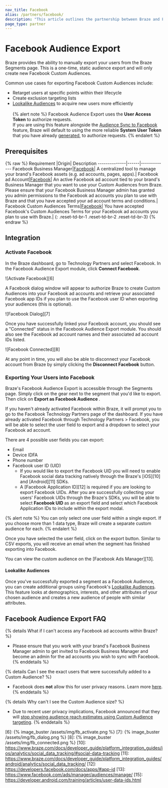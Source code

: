 ```yaml
---
nav_title: Facebook
alias: /partners/facebook/
description: "This article outlines the partnership between Braze and Facebook, a leading social platform for brands to reach and engage with their customers."
page_type: partner
---
```


# Facebook Audience Export

Braze provides the ability to manually export your users from the Braze Segments page. This is a one-time, static audience export and will only create new Facebook Custom Audiences.

Common use cases for exporting Facebook Custom Audiences include:
- Retarget users at specific points within their lifecycle
- Create exclusion targeting lists
- [Lookalike Audiences][4] to acquire new users more efficiently
<br><br>
{% alert note %}
Facebook Audience Export uses the __User Access Token__ to authorize requests.<br>
If you are using this feature alongside the [Audience Sync to Facebook]({{site.baseurl}}/audience_sync_facebook/) feature, Braze will default to using the more reliable __System User Token__ that you have already [generated]({{site.baseurl}}/audience_sync_facebook/#facebook-system-user-access-token), to authorize requests.
{% endalert %}

## Prerequisites

{% raw %}
Requirement   |Origin| Description
--------------|------|-------------
Facebook Business Manager|[Facebook][1]| A centralized tool to manage your brand's Facebook assets (e.g. ad accounts, pages, apps).|
Facebook ad Account|[Facebook][2]| An active Facebook ad account tied to your brand's Business Manager that you want to use your Custom Audiences from Braze. <br> Please ensure that your Facebook Business Manager admin has granted you admin permissions to the Facebook ad accounts you plan to use with Braze and that you have accepted your ad account terms and conditions.|
Facebook Custom Audiences Terms|[Facebook][3]| You have accepted Facebook's Custom Audiences Terms for your Facebook ad accounts you plan to use with Braze.|
{: .reset-td-br-1 .reset-td-br-2 .reset-td-br-3}
{% endraw %}

## Integration

### Activate Facebook

In the Braze dashboard, go to Technology Partners and select Facebook. In the Facebook Audience Export module, click <b>Connect Facebook</b>.

![Activate Facebook][6]

A Facebook dialog window will appear to authorize Braze to create Custom Audiences into your Facebook ad accounts and retrieve your associated Facebook app IDs if you plan to use the Facebook user ID when exporting your audiences (this is optional).

![Facebook Dialog][7]

Once you have successfully linked your Facebook account, you should see a "Connected" status in the Facebook Audience Export module. You should also see the Facebook ad account names and their associated ad account IDs listed.

![Facebook Connected][8]

At any point in time, you will also be able to disconnect your Facebook account from Braze by simply clicking the <b>Disconnect Facebook</b> button.

### Exporting Your Users into Facebook

Braze's Facebook Audience Export is accessible through the Segments page. Simply click on the gear next to the segment that you'd like to export. Then click on <b> Export as Facebook Audience </b>.

If you haven't already activated Facebook within Braze, it will prompt you to go to the Facebook Technology Partners page of the dashboard. If you have already activated Facebook through Technology Partners > Facebook, you will be able to select the user field to export and a dropdown to select your Facebook ad account.

There are 4 possible user fields you can export:  

- Email
- Device IDFA
- Phone number
- Facebook user ID (UID)
  - If you would like to export the Facebook UID you will need to enable Facebook social data tracking natively through the  Braze's [iOS][10] and [Android][11] SDKs.
  - A [Facebook Application ID][12] is required if you are looking to export Facebook UIDs. After you are successfully collecting your users' Facebook UIDs through the Braze's SDKs, you will be able to select <b> Facebook UID </b> as an export field and select which Facebook Application IDs to include within the export modal.

{% alert note %}
You can only select one user field within a single export. If you choose more than 1 data type, Braze will create a separate custom audience for each.
{% endalert %}

Once you have selected the user field, click on the export button. Similar to CSV exports, you will receive an email when the segment has finished exporting into Facebook.

You can view the custom audience on the [Facebook Ads Manager][13].

#### Lookalike Audiences

Once you've successfully exported a segment as a Facebook Audience, you can create additional groups using Facebook's [Lookalike Audiences][4]. This feature looks at demographics, interests, and other attributes of your chosen audience and creates a new audience of people with similar attributes.

## Facebook Audience Export FAQ

{% details What if I can't access any Facebook ad accounts within Braze? %}
- Please ensure that you work with your brand's Facebook Business Manager admin to get invited to Facebook Business Manager and become an admin for the ad accounts you wish to sync with Facebook.
{% enddetails %}

{% details Can I see the exact users that were successfully added to a Custom Audience? %}
- Facebook does **not** allow this for user privacy reasons. Learn more [here](https://www.facebook.com/business/help/112061095610075).
{% enddetails %}

{% details Why can't I see the Custom Audience size? %}
- Due to recent user privacy implications, Facebook announced that they will [stop showing audience reach estimates using Custom Audience targeting](https://marketingland.com/exclusive-facebook-will-no-longer-show-audience-reach-estimates-for-custom-audiences-after-vulnerability-detected-236923).
{% enddetails %}

[1]: https://www.facebook.com/business/help/113163272211510?id=180505742745347
[2]: https://www.facebook.com/business/help/910137316041095?id=420299598837059
[3]: https://www.facebook.com/ads/manage/customaudiences/tos.php
[4]: https://www.facebook.com/business/help/164749007013531?id=401668390442328
[5]: https://developers.facebook.com/docs/marketing-apis
[6]: {% image_buster /assets/img/fb_activate.png %}
[7]: {% image_buster /assets/img/fb_dialog.png %}
[8]: {% image_buster /assets/img/fb_connected.png %}
[10]: https://www.braze.com/docs/developer_guide/platform_integration_guides/ios/analytics/social_data_tracking/#social-data-tracking
[11]: https://www.braze.com/docs/developer_guide/platform_integration_guides/android/analytics/social_data_tracking/
[12]: https://developers.facebook.com/docs/apps/#app-id
[13]: https://www.facebook.com/ads/manager/audiences/manage/
[15]: https://developer.android.com/training/articles/user-data-ids.html
